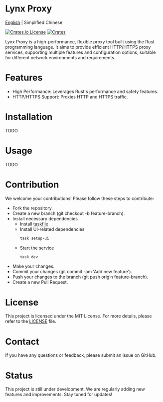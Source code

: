 # Lynx Proxy

[English](README.md) | Simplified Chinese

[![Crates.io License](https://img.shields.io/crates/l/lynx-core)](./LICENSE)
[![Crates](https://img.shields.io/crates/v/lynx-core.svg)](https://crates.io/crates/lynx-core)

Lynx Proxy is a high-performance, flexible proxy tool built using the Rust programming language. It aims to provide efficient HTTP/HTTPS proxy services, supporting multiple features and configuration options, suitable for different network environments and requirements.

# Features

- High Performance: Leverages Rust's performance and safety features.
- HTTP/HTTPS Support: Proxies HTTP and HTTPS traffic.

# Installation

TODO

# Usage

TODO

# Contribution

We welcome your contributions! Please follow these steps to contribute:

- Fork the repository.
- Create a new branch (git checkout -b feature-branch).
- Install necessary dependencies
  - Install [taskfile](https://taskfile.dev/)
  - 
    Install UI-related dependencies
    ```bash
    task setup-ui
    ```
  - Start the service
     ```bash
    task dev
    ```
- Make your changes.
- Commit your changes (git commit -am 'Add new feature').
- Push your changes to the branch (git push origin feature-branch).
- Create a new Pull Request.

# License

This project is licensed under the MIT License. For more details, please refer to the [LICENSE](LICENSE) file.

# Contact

If you have any questions or feedback, please submit an issue on GitHub.

# Status

This project is still under development. We are regularly adding new features and improvements. Stay tuned for updates!
